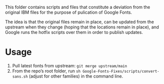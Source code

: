 This folder contains scripts and files that constitute a deviation from the original IBM files for the purpose of pulication of Google Fonts.

The idea is that the original files remain in place, can be updated from the upstream when they change (hoping that the locations remain in place), and Google runs the hotfix scripts over them in order to publish updates.

# Usage

1. Pull latest fonts from upstream: `git merge upstream/main`
2. From the repo’s root folder, run `sh Google-Fonts-Fixes/scripts/convert-sans.sh` (adjust for other families) in the command line.


